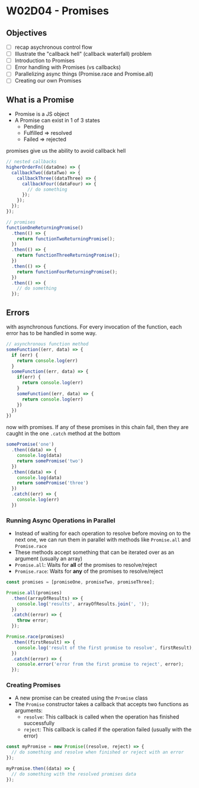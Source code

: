 # W02D04 - Promises

## Objectives
- [ ] recap asychronous control flow
- [ ] Illustrate the "callback hell" (callback waterfall) problem
- [ ] Introduction to Promises
- [ ] Error handling with Promises (vs callbacks)
- [ ] Parallelizing async things (Promise.race and Promise.all)
- [ ] Creating our own Promises

## What is a Promise
- Promise is a JS object
- A Promise can exist in 1 of 3 states 
  - Pending
  - Fulfilled => resolved 
  - Failed    => rejected

promises give us the ability to avoid callback hell

```js
// nested callbacks
higherOrderFn((dataOne) => {
  callbackTwo((dataTwo) => {
    callbackThree((dataThree) => {
      callbackFour((dataFour) => {
        // do something
      });
    });
  });
});

// promises
functionOneReturningPromise()
  .then(() => {
    return functionTwoReturningPromise();
  })
  .then(() => {
    return functionThreeReturningPromise();
  })
  .then(() => {
    return functionFourReturningPromise();
  })
  .then(() => {
    // do something
  });
```

## Errors

with asynchronous functions. For every invocation of the function, each error has to be handled in some way.
```js
// asynchronous function method
someFunction((err, data) => {
  if (err) {
    return console.log(err)
  }
  someFunction((err, data) => {
    if(err) {
      return console.log(err)
    }
    someFunction((err, data) => {
      return console.log(err)
    })
  })
})
```

now with promises. If any of these promises in this chain fail, then they are caught in the one `.catch` method at the bottom
```js
somePromise('one')
  .then((data) => {
    console.log(data)
    return somePromise('two')
  })
  .then((data) => {
    console.log(data)
    return somePromise('three')
  })
  .catch((err) => {
    console.log(err)
  })
```

### Running Async Operations in Parallel
- Instead of waiting for each operation to resolve before moving on to the next one, we can run them in parallel with methods like `Promise.all` and `Promise.race`
- These methods accept something that can be iterated over as an argument (usually an array)
- `Promise.all`: Waits for **all** of the promises to resolve/reject
- `Promise.race`: Waits for **any** of the promises to resolve/reject

```js
const promises = [promiseOne, promiseTwo, promiseThree];

Promise.all(promises)
  .then((arrayOfResults) => {
    console.log('results', arrayOfResults.join(', '));
  })
  .catch((error) => {
    throw error;
  });

Promise.race(promises)
  .then((firstResult) => {
    console.log('result of the first promise to resolve', firstResult);
  })
  .catch((error) => {
    console.error('error from the first promise to reject', error);
  });
```

### Creating Promises
- A new promise can be created using the `Promise` class
- The `Promise` constructor takes a callback that accepts two functions as arguments:
  - `resolve`: This callback is called when the operation has finished successfully
  - `reject`: This callback is called if the operation failed (usually with the error)

```js
const myPromise = new Promise((resolve, reject) => {
  // do something and resolve when finished or reject with an error
});

myPromise.then((data) => {
  // do something with the resolved promises data
});
```



